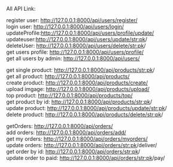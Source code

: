 All API Link:

register user: http://127.0.0.1:8000/api/users/register/ <br />
login user: http://127.0.0.1:8000/api/users/login/ <br />
updateProfile:http://127.0.0.1:8000/api/users/profile/update/ <br />
updateuser:http://127.0.0.1:8000/api/users/update/<str:pk>/ <br />
deleteUser: http://127.0.0.1:8000/api/users/delete/<str:pk>/ <br />
get users profile: http://127.0.0.1:8000/api/users/profile/ <br />
get all users by admin: http://127.0.0.1:8000/api/users/ <br />


get single product: http://127.0.0.1:8000/api/products/<str:pk>/ <br />
get all product: http://127.0.0.1:8000/api/products/ <br />
create product: http://127.0.0.1:8000/api/products/create/ <br />
upload imgage: http://127.0.0.1:8000/api/products/upload/ <br />
top product: http://127.0.0.1:8000/api/products/top/ <br />
get product by id: http://127.0.0.1:8000/api/products/<str:pk>/ <br />
update product: http://127.0.0.1:8000/api/products/update/<str:pk>/ <br />
delete product: http://127.0.0.1:8000/api/products/delete/<str:pk>/ <br />


getOrders: http://127.0.0.1:8000/api/orders/ <br />
add orders: http://127.0.0.1:8000/api/orders/add/ <br />
get my orders: http://127.0.0.1:8000/api/orders/myorders/ <br />
update orders: http://127.0.0.1:8000/api/orders/<str:pk>/deliver/ <br />
get order by id: http://127.0.0.1:8000/api/orders/<str:pk>/ <br />
update order to paid: http://127.0.0.1:8000/api/orders/<str:pk>/pay/ <br />
